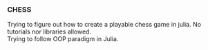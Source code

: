 ### CHESS
Trying to figure out how to create a playable chess game in julia. No tutorials nor libraries allowed.  
Trying to follow OOP paradigm in Julia.

